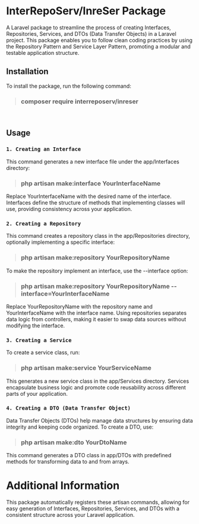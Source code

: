 # InterRepoServ/InreSer Package

A Laravel package to streamline the process of creating Interfaces, Repositories, Services, and DTOs (Data Transfer Objects) in a Laravel project. This package enables you to follow clean coding practices by using the Repository Pattern and Service Layer Pattern, promoting a modular and testable application structure.


## Installation
To install the package, run the following command:
> ### composer require interreposerv/inreser
<br />

## Usage
### `1. Creating an Interface`

This command generates a new interface file under the app/Interfaces directory:
> ### php artisan make:interface YourInterfaceName

Replace YourInterfaceName with the desired name of the interface. Interfaces define the structure of methods that implementing classes will use, providing consistency across your application.
<br />

### `2. Creating a Repository`

This command creates a repository class in the app/Repositories directory, optionally implementing a specific interface:
> ### php artisan make:repository YourRepositoryName

To make the repository implement an interface, use the --interface option:
> ### php artisan make:repository YourRepositoryName --interface=YourInterfaceName

Replace YourRepositoryName with the repository name and YourInterfaceName with the interface name. Using repositories separates data logic from controllers, making it easier to swap data sources without modifying the interface.
<br />

### `3. Creating a Service`

To create a service class, run:
> ### php artisan make:service YourServiceName

This generates a new service class in the app/Services directory. Services encapsulate business logic and promote code reusability across different parts of your application.
<br />

### `4. Creating a DTO (Data Transfer Object)`

Data Transfer Objects (DTOs) help manage data structures by ensuring data integrity and keeping code organized. To create a DTO, use:
> ### php artisan make:dto YourDtoName

This command generates a DTO class in app/DTOs with predefined methods for transforming data to and from arrays.
<br />


# Additional Information
This package automatically registers these artisan commands, allowing for easy generation of Interfaces, Repositories, Services, and DTOs with a consistent structure across your Laravel application.


